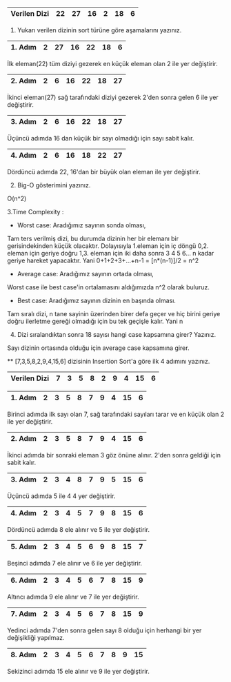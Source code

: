 | Verilen Dizi | 22 | 27 | 16 | 2 | 18 | 6 |       
| :---: | :---: | :---: | :---: | :---: | :---: | :---: |   

1. Yukarı verilen dizinin sort türüne göre aşamalarını yazınız.



| 1. Adım | 2 | 27 | 16 | 22 | 18 | 6 |  
| :---: | :---: | :---: | :---: | :---: | :---: | :---: | 

İlk eleman(22) tüm diziyi gezerek en küçük eleman olan 2 ile yer değiştirir.

| 2. Adım | 2 | 6 | 16 | 22 | 18 | 27 |  
| :---: | :---: | :---: | :---: | :---: | :---: | :---: | 

İkinci eleman(27) sağ tarafındaki diziyi gezerek 2'den sonra gelen 6 ile yer değiştirir.

| 3. Adım | 2 | 6 | 16 | 22 | 18 | 27 |  
| :---: | :---: | :---: | :---: | :---: | :---: | :---: | 

Üçüncü adımda 16 dan küçük bir sayı olmadığı için sayı sabit kalır.

| 4. Adım | 2 | 6 | 16 | 18 | 22 | 27 |  
| :---: | :---: | :---: | :---: | :---: | :---: | :---: | 

Dördüncü adımda 22, 16'dan bir büyük olan eleman ile yer değiştirir.

2. Big-O gösterimini yazınız.

O(n^2)

3.Time Complexity :

- Worst case: Aradığımız sayının sonda olması,

Tam ters verilmiş dizi, bu durumda dizinin her bir elemanı bir gerisindekinden küçük olacaktır. Dolayısıyla 1.eleman için iç döngü 0,2. eleman için geriye doğru 1,3. eleman için iki daha sonra 3 4 5 6… n kadar geriye hareket yapacaktır. 
Yani 0+1+2+3+…+n-1 = [n*(n-1)]/2 = n^2

- Average case: Aradığımız sayının ortada olması,

Worst case ile best case'in ortalamasını aldığımızda n^2 olarak buluruz.

- Best case: Aradığımız sayının dizinin en başında olması.

Tam sıralı dizi, n tane sayinin üzerinden birer defa geçer ve hiç birini geriye doğru ilerletme gereği olmadığı için bu tek geçişle kalır. Yani n

4. Dizi sıralandıktan sonra 18 sayısı hangi case kapsamına girer? Yazınız.

Sayı dizinin ortasında olduğu için average case kapsamına girer.

** [7,3,5,8,2,9,4,15,6] dizisinin Insertion Sort'a göre ilk 4 adımını yazınız.

| Verilen Dizi | 7 | 3 | 5 | 8 | 2 | 9 | 4 | 15 | 6 |      
| :---: | :---: | :---: | :---: | :---: | :---: | :---: | :---: | :---: | :---: |   

| 1. Adım | 2 | 3 | 5 | 8 | 7 | 9 | 4 | 15 | 6 |      
| :---: | :---: | :---: | :---: | :---: | :---: | :---: | :---: | :---: | :---: |   

Birinci adımda ilk sayı olan 7, sağ tarafındaki sayıları tarar ve en küçük olan 2 ile yer değiştirir.

| 2. Adım | 2 | 3 | 5 | 8 | 7 | 9 | 4 | 15 | 6 |      
| :---: | :---: | :---: | :---: | :---: | :---: | :---: | :---: | :---: | :---: |   

İkinci adımda bir sonraki eleman 3 göz önüne alınır. 2'den sonra geldiği için sabit kalır.

| 3. Adım | 2 | 3 | 4 | 8 | 7 | 9 | 5 | 15 | 6 |      
| :---: | :---: | :---: | :---: | :---: | :---: | :---: | :---: | :---: | :---: |   

Üçüncü adımda 5 ile 4 4 yer değiştirir.

| 4. Adım | 2 | 3 | 4 | 5 | 7 | 9 | 8 | 15 | 6 |      
| :---: | :---: | :---: | :---: | :---: | :---: | :---: | :---: | :---: | :---: |   

Dördüncü adımda 8 ele alınır ve 5 ile yer değiştirir.

| 5. Adım | 2 | 3 | 4 | 5 | 6 | 9 | 8 | 15 | 7 |      
| :---: | :---: | :---: | :---: | :---: | :---: | :---: | :---: | :---: | :---: |   

Beşinci adımda 7 ele alınır ve 6 ile yer değiştirir.

| 6. Adım | 2 | 3 | 4 | 5 | 6 | 7 | 8 | 15 | 9 |      
| :---: | :---: | :---: | :---: | :---: | :---: | :---: | :---: | :---: | :---: |   

Altıncı adımda 9 ele alınır ve 7 ile yer değiştirir.

| 7. Adım | 2 | 3 | 4 | 5 | 6 | 7 | 8 | 15 | 9 |      
| :---: | :---: | :---: | :---: | :---: | :---: | :---: | :---: | :---: | :---: | 

Yedinci adımda 7'den sonra gelen sayı 8 olduğu için herhangi bir yer değişikliği yapılmaz. 

| 8. Adım | 2 | 3 | 4 | 5 | 6 | 7 | 8 | 9 | 15 |      
| :---: | :---: | :---: | :---: | :---: | :---: | :---: | :---: | :---: | :---: | 

Sekizinci adımda 15 ele alınır ve 9 ile yer değiştirir.


